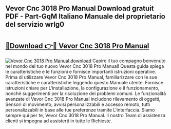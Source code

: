 ## Vevor Cnc 3018 Pro Manual Download gratuit PDF - Part-GqM Italiano Manuale del proprietario del servizio wrlg0

# <h2><a href="http://dfb58z.blite.top/?on=Vevor+Cnc+3018+Pro+Manual">🔗Download 👉🔴 Vevor Cnc 3018 Pro Manual</a></h2>

[![Vevor Cnc 3018 Pro Manual download](https://i.imgur.com/lujVjoI.png)](http://dfb58z.blite.top/?on=Vevor+Cnc+3018+Pro+Manual)
Capire il tuo compagno benvenuto nel mondo del tuo nuovo Vevor Cnc 3018 Pro Manual! Questa guida spiega le caratteristiche e le funzioni e fornisce importanti istruzioni operative. Prima di utilizzare Vevor Cnc 3018 Pro Manual, familiarizzare con le sue caratteristiche e caratteristiche leggendo questo Manuale utente. Fornisce istruzioni chiare per L'installazione, la configurazione e il funzionamento, nonché suggerimenti per la risoluzione dei problemi comuni. Le funzionalità avanzate di Vevor Cnc 3018 Pro Manual includono rilevamento di oggetti, Sensori di movimento, avvisi personalizzabili e accesso remoto, tutti personalizzabili in base alle tue preferenze tramite L'interfaccia. Siamo sempre qui per te, Vevor Cnc 3018 Pro Manual. Il nostro Team di assistenza clienti si impegna ad assisterti in tutte le Richieste.
